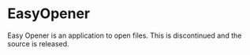# EasyOpener


Easy Opener is an application to open files.
This is discontinued and the source is released.
